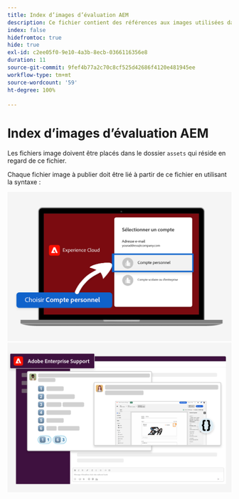 ```yaml
---
title: Index d’images d’évaluation AEM
description: Ce fichier contient des références aux images utilisées dans les supports marketing d’évaluation AEM.
index: false
hidefromtoc: true
hide: true
exl-id: c2ee05f0-9e10-4a3b-8ecb-0366116356e8
duration: 11
source-git-commit: 9fef4b77a2c70c8cf525d42686f4120e481945ee
workflow-type: tm+mt
source-wordcount: '59'
ht-degree: 100%

---
```


# Index d’images d’évaluation AEM

Les fichiers image doivent être placés dans le dossier `assets` qui réside en regard de ce fichier.

Chaque fichier image à publier doit être lié à partir de ce fichier en utilisant la syntaxe :

![Compte personnel d’image d’e-mail prêt à l’évaluation.](./assets/select-personal-account.png)
![Image d’e-mail Slack.](./assets/Slack-email-image.png)
